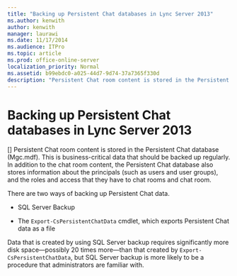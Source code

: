 ```yaml
---
title: "Backing up Persistent Chat databases in Lync Server 2013"
ms.author: kenwith
author: kenwith
manager: laurawi
ms.date: 11/17/2014
ms.audience: ITPro
ms.topic: article
ms.prod: office-online-server
localization_priority: Normal
ms.assetid: b99ebdc0-a025-44d7-9d74-37a7365f330d
description: "Persistent Chat room content is stored in the Persistent Chat database (Mgc.mdf). This is business-critical data that should be backed up regularly. In addition to the chat room content, the Persistent Chat database also stores information about the principals (such as users and user groups), and the roles and access that they have to chat rooms and chat room."
---
```


# Backing up Persistent Chat databases in Lync Server 2013
[]
Persistent Chat room content is stored in the Persistent Chat database (Mgc.mdf). This is business-critical data that should be backed up regularly. In addition to the chat room content, the Persistent Chat database also stores information about the principals (such as users and user groups), and the roles and access that they have to chat rooms and chat room. 
  
There are two ways of backing up Persistent Chat data. 
  
- SQL Server Backup
    
- The  `Export-CsPersistentChatData` cmdlet, which exports Persistent Chat data as a file 
    
Data that is created by using SQL Server backup requires significantly more disk space—possibly 20 times more—than that created by  `Export-CsPersistentChatData`, but SQL Server backup is more likely to be a procedure that administrators are familiar with.
  

